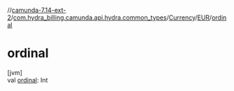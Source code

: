 //[camunda-7.14-ext-2](../../../../index.md)/[com.hydra_billing.camunda.api.hydra.common_types](../../index.md)/[Currency](../index.md)/[EUR](index.md)/[ordinal](ordinal.md)

# ordinal

[jvm]\
val [ordinal](ordinal.md): Int
